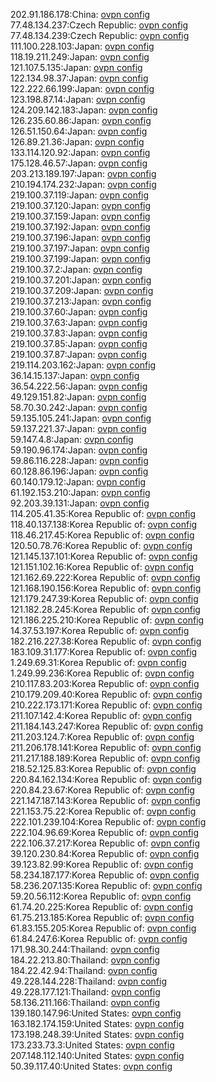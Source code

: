 202.91.186.178:China: [ovpn config](vpn/202_91_186_178.ovpn)  
77.48.134.237:Czech Republic: [ovpn config](vpn/77_48_134_237.ovpn)  
77.48.134.239:Czech Republic: [ovpn config](vpn/77_48_134_239.ovpn)  
111.100.228.103:Japan: [ovpn config](vpn/111_100_228_103.ovpn)  
118.19.211.249:Japan: [ovpn config](vpn/118_19_211_249.ovpn)  
121.107.5.135:Japan: [ovpn config](vpn/121_107_5_135.ovpn)  
122.134.98.37:Japan: [ovpn config](vpn/122_134_98_37.ovpn)  
122.222.66.199:Japan: [ovpn config](vpn/122_222_66_199.ovpn)  
123.198.87.14:Japan: [ovpn config](vpn/123_198_87_14.ovpn)  
124.209.142.183:Japan: [ovpn config](vpn/124_209_142_183.ovpn)  
126.235.60.86:Japan: [ovpn config](vpn/126_235_60_86.ovpn)  
126.51.150.64:Japan: [ovpn config](vpn/126_51_150_64.ovpn)  
126.89.21.36:Japan: [ovpn config](vpn/126_89_21_36.ovpn)  
133.114.120.92:Japan: [ovpn config](vpn/133_114_120_92.ovpn)  
175.128.46.57:Japan: [ovpn config](vpn/175_128_46_57.ovpn)  
203.213.189.197:Japan: [ovpn config](vpn/203_213_189_197.ovpn)  
210.194.174.232:Japan: [ovpn config](vpn/210_194_174_232.ovpn)  
219.100.37.119:Japan: [ovpn config](vpn/219_100_37_119.ovpn)  
219.100.37.120:Japan: [ovpn config](vpn/219_100_37_120.ovpn)  
219.100.37.159:Japan: [ovpn config](vpn/219_100_37_159.ovpn)  
219.100.37.192:Japan: [ovpn config](vpn/219_100_37_192.ovpn)  
219.100.37.196:Japan: [ovpn config](vpn/219_100_37_196.ovpn)  
219.100.37.197:Japan: [ovpn config](vpn/219_100_37_197.ovpn)  
219.100.37.199:Japan: [ovpn config](vpn/219_100_37_199.ovpn)  
219.100.37.2:Japan: [ovpn config](vpn/219_100_37_2.ovpn)  
219.100.37.201:Japan: [ovpn config](vpn/219_100_37_201.ovpn)  
219.100.37.209:Japan: [ovpn config](vpn/219_100_37_209.ovpn)  
219.100.37.213:Japan: [ovpn config](vpn/219_100_37_213.ovpn)  
219.100.37.60:Japan: [ovpn config](vpn/219_100_37_60.ovpn)  
219.100.37.63:Japan: [ovpn config](vpn/219_100_37_63.ovpn)  
219.100.37.83:Japan: [ovpn config](vpn/219_100_37_83.ovpn)  
219.100.37.85:Japan: [ovpn config](vpn/219_100_37_85.ovpn)  
219.100.37.87:Japan: [ovpn config](vpn/219_100_37_87.ovpn)  
219.114.203.162:Japan: [ovpn config](vpn/219_114_203_162.ovpn)  
36.14.15.137:Japan: [ovpn config](vpn/36_14_15_137.ovpn)  
36.54.222.56:Japan: [ovpn config](vpn/36_54_222_56.ovpn)  
49.129.151.82:Japan: [ovpn config](vpn/49_129_151_82.ovpn)  
58.70.30.242:Japan: [ovpn config](vpn/58_70_30_242.ovpn)  
59.135.105.241:Japan: [ovpn config](vpn/59_135_105_241.ovpn)  
59.137.221.37:Japan: [ovpn config](vpn/59_137_221_37.ovpn)  
59.147.4.8:Japan: [ovpn config](vpn/59_147_4_8.ovpn)  
59.190.96.174:Japan: [ovpn config](vpn/59_190_96_174.ovpn)  
59.86.116.228:Japan: [ovpn config](vpn/59_86_116_228.ovpn)  
60.128.86.196:Japan: [ovpn config](vpn/60_128_86_196.ovpn)  
60.140.179.12:Japan: [ovpn config](vpn/60_140_179_12.ovpn)  
61.192.153.210:Japan: [ovpn config](vpn/61_192_153_210.ovpn)  
92.203.39.131:Japan: [ovpn config](vpn/92_203_39_131.ovpn)  
114.205.41.35:Korea Republic of: [ovpn config](vpn/114_205_41_35.ovpn)  
118.40.137.138:Korea Republic of: [ovpn config](vpn/118_40_137_138.ovpn)  
118.46.217.45:Korea Republic of: [ovpn config](vpn/118_46_217_45.ovpn)  
120.50.78.76:Korea Republic of: [ovpn config](vpn/120_50_78_76.ovpn)  
121.145.137.101:Korea Republic of: [ovpn config](vpn/121_145_137_101.ovpn)  
121.151.102.16:Korea Republic of: [ovpn config](vpn/121_151_102_16.ovpn)  
121.162.69.222:Korea Republic of: [ovpn config](vpn/121_162_69_222.ovpn)  
121.168.190.156:Korea Republic of: [ovpn config](vpn/121_168_190_156.ovpn)  
121.179.247.39:Korea Republic of: [ovpn config](vpn/121_179_247_39.ovpn)  
121.182.28.245:Korea Republic of: [ovpn config](vpn/121_182_28_245.ovpn)  
121.186.225.210:Korea Republic of: [ovpn config](vpn/121_186_225_210.ovpn)  
14.37.53.197:Korea Republic of: [ovpn config](vpn/14_37_53_197.ovpn)  
182.216.227.38:Korea Republic of: [ovpn config](vpn/182_216_227_38.ovpn)  
183.109.31.177:Korea Republic of: [ovpn config](vpn/183_109_31_177.ovpn)  
1.249.69.31:Korea Republic of: [ovpn config](vpn/1_249_69_31.ovpn)  
1.249.99.236:Korea Republic of: [ovpn config](vpn/1_249_99_236.ovpn)  
210.117.83.203:Korea Republic of: [ovpn config](vpn/210_117_83_203.ovpn)  
210.179.209.40:Korea Republic of: [ovpn config](vpn/210_179_209_40.ovpn)  
210.222.173.171:Korea Republic of: [ovpn config](vpn/210_222_173_171.ovpn)  
211.107.142.4:Korea Republic of: [ovpn config](vpn/211_107_142_4.ovpn)  
211.184.143.247:Korea Republic of: [ovpn config](vpn/211_184_143_247.ovpn)  
211.203.124.7:Korea Republic of: [ovpn config](vpn/211_203_124_7.ovpn)  
211.206.178.141:Korea Republic of: [ovpn config](vpn/211_206_178_141.ovpn)  
211.217.188.189:Korea Republic of: [ovpn config](vpn/211_217_188_189.ovpn)  
218.52.125.83:Korea Republic of: [ovpn config](vpn/218_52_125_83.ovpn)  
220.84.162.134:Korea Republic of: [ovpn config](vpn/220_84_162_134.ovpn)  
220.84.23.67:Korea Republic of: [ovpn config](vpn/220_84_23_67.ovpn)  
221.147.187.143:Korea Republic of: [ovpn config](vpn/221_147_187_143.ovpn)  
221.153.75.22:Korea Republic of: [ovpn config](vpn/221_153_75_22.ovpn)  
222.101.239.104:Korea Republic of: [ovpn config](vpn/222_101_239_104.ovpn)  
222.104.96.69:Korea Republic of: [ovpn config](vpn/222_104_96_69.ovpn)  
222.106.37.217:Korea Republic of: [ovpn config](vpn/222_106_37_217.ovpn)  
39.120.230.84:Korea Republic of: [ovpn config](vpn/39_120_230_84.ovpn)  
39.123.82.99:Korea Republic of: [ovpn config](vpn/39_123_82_99.ovpn)  
58.234.187.177:Korea Republic of: [ovpn config](vpn/58_234_187_177.ovpn)  
58.236.207.135:Korea Republic of: [ovpn config](vpn/58_236_207_135.ovpn)  
59.20.56.112:Korea Republic of: [ovpn config](vpn/59_20_56_112.ovpn)  
61.74.20.225:Korea Republic of: [ovpn config](vpn/61_74_20_225.ovpn)  
61.75.213.185:Korea Republic of: [ovpn config](vpn/61_75_213_185.ovpn)  
61.83.155.205:Korea Republic of: [ovpn config](vpn/61_83_155_205.ovpn)  
61.84.247.6:Korea Republic of: [ovpn config](vpn/61_84_247_6.ovpn)  
171.98.30.244:Thailand: [ovpn config](vpn/171_98_30_244.ovpn)  
184.22.213.80:Thailand: [ovpn config](vpn/184_22_213_80.ovpn)  
184.22.42.94:Thailand: [ovpn config](vpn/184_22_42_94.ovpn)  
49.228.144.228:Thailand: [ovpn config](vpn/49_228_144_228.ovpn)  
49.228.177.121:Thailand: [ovpn config](vpn/49_228_177_121.ovpn)  
58.136.211.166:Thailand: [ovpn config](vpn/58_136_211_166.ovpn)  
139.180.147.96:United States: [ovpn config](vpn/139_180_147_96.ovpn)  
163.182.174.159:United States: [ovpn config](vpn/163_182_174_159.ovpn)  
173.198.248.39:United States: [ovpn config](vpn/173_198_248_39.ovpn)  
173.233.73.3:United States: [ovpn config](vpn/173_233_73_3.ovpn)  
207.148.112.140:United States: [ovpn config](vpn/207_148_112_140.ovpn)  
50.39.117.40:United States: [ovpn config](vpn/50_39_117_40.ovpn)  

